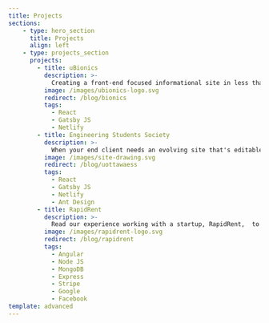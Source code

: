 ```yaml
---
title: Projects
sections:
    - type: hero_section
      title: Projects
      align: left    
    - type: projects_section  
      projects:
        - title: uBionics
          description: >-
            Creating a front-end focused informational site in less than 2 months. See how we used Javascript and other platforms while being immersed in an agile environment to accomplish this. The site was created for the uOttawa uBionics team.
          image: /images/ubionics-logo.svg
          redirect: /blog/bionics
          tags:
            - React
            - Gatsby JS
            - Netlify
        - title: Engineering Students Society
          description: >-
            When your end client needs an evolving site that's editable. In this project, we developed a site for the Engineering Students Society (ESS) at uOttawa. Check out the details of this project which resulted in a bilingual and editable site.
          image: /images/site-drawing.svg
          redirect: /blog/uottawaess
          tags:
            - React
            - Gatsby JS
            - Netlify
            - Ant Design
        - title: RapidRent
          description: >-
            Read our experience working with a startup, RapidRent,  to create a full stack rental application. We used many different APIs like Google, Facebook and Stripe to implement crucial features.
          image: /images/rapidrent-logo.svg
          redirect: /blog/rapidrent
          tags:
            - Angular 
            - Node JS
            - MongoDB 
            - Express
            - Stripe
            - Google
            - Facebook
template: advanced
---
```

